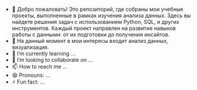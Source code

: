 - 👋 Добро пожаловать! Это репозиторий, где собраны мои учебные проекты, выполненные в рамках изучения анализа данных. Здесь вы найдете решения задач с использованием Python, SQL, и других инструментов. Каждый проект направлен на развитие навыков работы с данными: от их подготовки до получения инсайтов.
- 👀 На данный момент в мои интересы входит анализ данных, визуализация.
- 🌱 I’m currently learning ...
- 💞️ I’m looking to collaborate on ...
- 📫 How to reach me ...
- 😄 Pronouns: ...
- ⚡ Fun fact: ...

<!---
KirillBrus/KirillBrus is a ✨ special ✨ repository because its `README.md` (this file) appears on your GitHub profile.
You can click the Preview link to take a look at your changes.
--->
